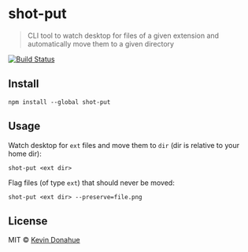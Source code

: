 # shot-put

> CLI tool to watch desktop for files of a given extension and automatically move them to a given directory

[![Build Status](https://travis-ci.org/kevmannn/shot-put.svg?branch=master)](https://travis-ci.org/kevmannn/shot-put)

## Install

```console
npm install --global shot-put
```

## Usage

Watch desktop for `ext` files and move them to `dir` (dir is relative to your home dir):
```console
shot-put <ext dir>
```

Flag files (of type `ext`) that should never be moved:
```console
shot-put <ext dir> --preserve=file.png
```

## License

MIT © [Kevin Donahue](https://twitter.com/recur_excur)
